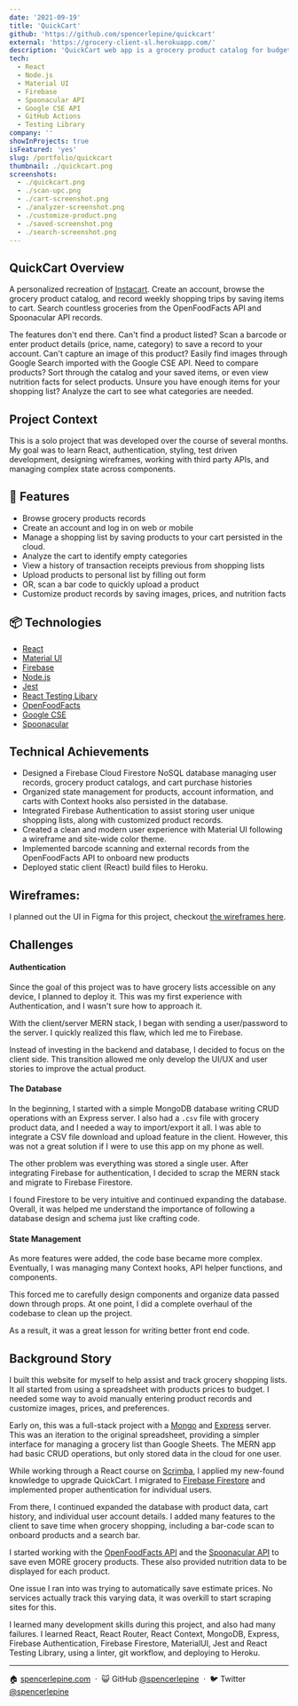 ```yaml
---
date: '2021-09-19'
title: 'QuickCart'
github: 'https://github.com/spencerlepine/quickcart'
external: 'https://grocery-client-sl.herokuapp.com/'
description: 'QuickCart web app is a grocery product catalog for budgeting a shopping list stored in the cloud. Connected to Firebase (BaaS) and multiple external APIs'
tech:
  - React
  - Node.js
  - Material UI
  - Firebase
  - Spoonacular API
  - Google CSE API
  - GitHub Actions
  - Testing Library
company: ''
showInProjects: true
isFeatured: 'yes'
slug: /portfolio/quickcart
thumbnail: ./quickcart.png
screenshots:
  - ./quickcart.png
  - ./scan-upc.png
  - ./cart-screenshot.png
  - ./analyzer-screenshot.png
  - ./customize-product.png
  - ./saved-screenshot.png
  - ./search-screenshot.png
---
```


## QuickCart Overview
A personalized recreation of [Instacart](https://www.instacart.com/). Create an account, browse the grocery product catalog, and record weekly shopping trips by saving items to cart. Search countless groceries from the OpenFoodFacts API and Spoonacular API records.

The features don't end there. Can't find a product listed? Scan a barcode or enter product details (price, name, category) to save a record to your account. Can't capture an image of this product? Easily find images through Google Search imported with the Google CSE API. Need to compare products? Sort through the catalog and your saved items, or even view nutrition facts for select products. Unsure you have enough items for your shopping list? Analyze the cart to see what categories are needed.

## Project Context
This is a solo project that was developed over the course of several months. My goal was to learn React, authentication, styling, test driven development, designing wireframes, working with third party APIs, and managing complex state across components.

## 🌟 Features
- Browse grocery products records
- Create an account and log in on web or mobile
- Manage a shopping list by saving products to your cart persisted in the cloud.
- Analyze the cart to identify empty categories
- View a history of transaction receipts previous from shopping lists
- Upload products to personal list by filling out form
- OR, scan a bar code to quickly upload a product
- Customize product records by saving images, prices, and nutrition facts

## 📦  Technologies
- [React](https://reactjs.org/)
- [Material UI](https://mui.com/)
- [Firebase](https://firebase.google.com/)
- [Node.js](https://nodejs.org/)
- [Jest](https://jestjs.io/)
- [React Testing Libary](https://testing-library.com/)
- [OpenFoodFacts](https://world.openfoodfacts.org)
- [Google CSE](https://cse.google.com)
- [Spoonacular](https://spoonacular.com/food-api/docs)

## Technical Achievements

- Designed a Firebase Cloud Firestore NoSQL database managing user records, grocery product catalogs, and cart purchase histories
- Organized state management for products, account information, and carts with Context hooks also persisted in the database.
- Integrated Firebase Authentication to assist storing user unique shopping lists, along with customized product records.
- Created a clean and modern user experience with Material UI following a wireframe and site-wide color theme.
- Implemented barcode scanning and external records from the OpenFoodFacts API to onboard new products
- Deployed static client (React) build files to Heroku.

## Wireframes:

I planned out the UI in Figma for this project, checkout [the wireframes here](https://github.com/spencerlepine/quickcart/tree/master/whitepaper).

## Challenges

#### Authentication
Since the goal of this project was to have grocery lists accessible on any device, I planned to deploy it. This was my first experience with Authentication, and I wasn't sure how to approach it.

With the client/server MERN stack, I began with sending a user/password to the server. I quickly realized this flaw, which led me to Firebase.

Instead of investing in the backend and database, I decided to focus on the client side. This transition allowed me only develop the UI/UX and user stories to improve the actual product.

#### The Database
In the beginning, I started with a simple MongoDB database writing CRUD operations with an Express server. I also had a `.csv` file with grocery product data, and I needed a way to import/export it all. I was able to integrate a CSV file download and upload feature in the client. However, this was not a great solution if I were to use this app on my phone as well.

The other problem was everything was stored a single user. After integrating Firebase for authentication, I decided to scrap the MERN stack and migrate to Firebase Firestore.

I found Firestore to be very intuitive and continued expanding the database. Overall, it was helped me understand the importance of following a database design and schema just like crafting code.

#### State Management
As more features were added, the code base became more complex. Eventually, I was managing many Context hooks, API helper functions, and components.

This forced me to carefully design components and organize data passed down through props. At one point, I did a complete overhaul of the codebase to clean up the project.

As a result, it was a great lesson for writing better front end code.

## Background Story
I built this website for myself to help assist and track grocery shopping lists. It all started from using a spreadsheet with products prices to budget. I needed some way to avoid manually entering product records and customize images, prices, and preferences.

Early on, this was a full-stack project with a [Mongo](https://www.mongodb.com/) and [Express](https://expressjs.com/) server. This was an iteration to the original spreadsheet, providing a simpler interface for managing a grocery list than Google Sheets. The MERN app had basic CRUD operations, but only stored data in the cloud for one user.

While working through a React course on [Scrimba](https://scrimba.com/), I applied my new-found knowledge to upgrade QuickCart. I migrated to [Firebase Firestore](https://firebase.google.com/docs/firestore) and implemented proper authentication for individual users.

From there, I continued expanded the database with product data, cart history, and individual user account details. I added many features to the client to save time when grocery shopping, including a bar-code scan to onboard products and a search bar.

I started working with the [OpenFoodFacts API](https://wiki.openfoodfacts.org/API) and the [Spoonacular API](https://spoonacular.com/food-api) to save even MORE grocery products. These also provided nutrition data to be displayed for each product.

One issue I ran into was trying to automatically save estimate prices. No services actually track this varying data, it was overkill to start scraping sites for this.

I learned many development skills during this project, and also had many failures. I learned React, React Router, React Context, MongoDB, Express, Firebase Authentication, Firebase Firestore, MaterialUI, Jest and React Testing Library, using a linter, git workflow, and deploying to Heroku.

---

🏠 [spencerlepine.com](https://www.spencerlepine.com) &nbsp;&middot;&nbsp; 😺 GitHub [@spencerlepine](https://github.com/spencerlepine) &nbsp;&middot;&nbsp; 🐦 Twitter [@spencerlepine](http://twitter.com/spencerlepine)